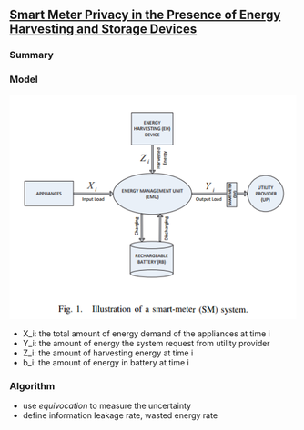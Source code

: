 ## [Smart Meter Privacy in the Presence of Energy Harvesting and Storage Devices](http://ieeexplore.ieee.org/stamp/stamp.jsp?arnumber=6486062)

### Summary


### Model
![](../figs/sm.PNG)

- X_i: the total amount of energy demand of the appliances at time i
- Y_i: the amount of energy the system request from utility provider
- Z_i: the amount of harvesting energy at time i
- b_i: the amount of energy in battery at time i


### Algorithm
- use *equivocation* to measure the uncertainty
- define information leakage rate, wasted energy rate
